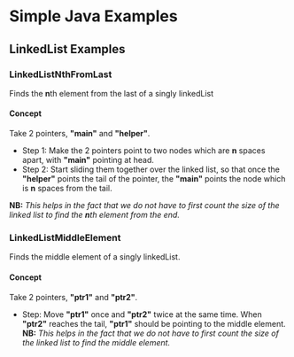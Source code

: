 # Simple Java Examples

## LinkedList Examples

### LinkedListNthFromLast
Finds the **n**th element from the last of a singly linkedList
#### Concept
Take 2 pointers, **"main"** and **"helper"**.
* Step 1:
Make the 2 pointers point to two nodes which are **n** spaces apart, with **"main"** pointing at head.
* Step 2:
Start sliding them together over the linked list, so that once the **"helper"** points the tail of the pointer, the **"main"** points the node which is **n** spaces from the tail.

**NB:** *This helps in the fact that we do not have to first count the size of the linked list to find the **n**th element from the end.*

### LinkedListMiddleElement
Finds the middle element of a singly linkedList.
#### Concept
Take 2 pointers, **"ptr1"** and **"ptr2"**.
* Step:
Move **"ptr1"** once and **"ptr2"** twice at the same time. When **"ptr2"** reaches the tail, **"ptr1"** should be pointing to the middle element.
**NB:** *This helps in the fact that we do not have to first count the size of the linked list to find the middle element.*